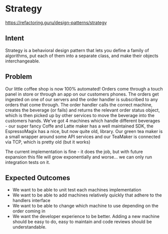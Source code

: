 # Strategy

https://refactoring.guru/design-patterns/strategy

## Intent

Strategy is a behavioral design pattern that lets you define a family of algorithms, put each of them into a separate class, and make their objects interchangeable.

## Problem

 Our little coffee shop is now 100% automated! Orders come through a touch panel in store or through an app
 on our customers phones. The orders get ingested on one of our servers and the order handler is subscribed to
 any orders that come through. The order handler calls the correct machine, creates the beverage (or fails) and returns
 the relevant order status object, which is then picked up by other services to move the beverage into the customers hands.
 We've got 4 machines which handle different beverages - our super fancy Coffe and Latte maker has a well maintained SDK,
 the EspressoMagix has a nice, but now quite old, library. Our green tea maker is a small wrapper around some API services
 and our TeaMaker is connected via TCP, which is pretty old (but it works)

 The current implementation is fine - it does the job, but with future expansion this file will grow exponentially and worse... we can only run integration tests on it.

## Expected Outcomes

 * We want to be able to unit test each machines implementation
 * We want to be able to add machines relatively quickly that adhere to the handlers interface
 * We want to be able to change which machine to use depending on the order coming in
 * We want the developer experience to be better. Adding a new machine should be easy to do, easy to maintain and code reviews should be understandable.
